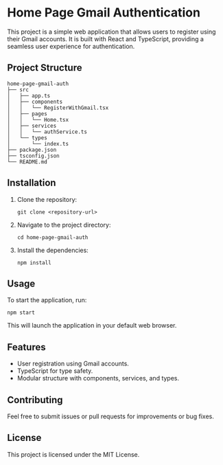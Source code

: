 # Home Page Gmail Authentication

This project is a simple web application that allows users to register using their Gmail accounts. It is built with React and TypeScript, providing a seamless user experience for authentication.

## Project Structure

```
home-page-gmail-auth
├── src
│   ├── app.ts
│   ├── components
│   │   └── RegisterWithGmail.tsx
│   ├── pages
│   │   └── Home.tsx
│   ├── services
│   │   └── authService.ts
│   └── types
│       └── index.ts
├── package.json
├── tsconfig.json
└── README.md
```

## Installation

1. Clone the repository:
   ```
   git clone <repository-url>
   ```

2. Navigate to the project directory:
   ```
   cd home-page-gmail-auth
   ```

3. Install the dependencies:
   ```
   npm install
   ```

## Usage

To start the application, run:
```
npm start
```

This will launch the application in your default web browser.

## Features

- User registration using Gmail accounts.
- TypeScript for type safety.
- Modular structure with components, services, and types.

## Contributing

Feel free to submit issues or pull requests for improvements or bug fixes.

## License

This project is licensed under the MIT License.